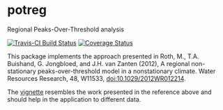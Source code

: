 # potreg
Regional Peaks-Over-Threshold analysis

[![Travis-CI Build Status](https://travis-ci.org/MartinRoth/potreg.svg?branch=master)](https://travis-ci.org/MartinRoth/potreg)
[![Coverage Status](https://img.shields.io/codecov/c/github/MartinRoth/potreg/master.svg)](https://codecov.io/github/MartinRoth/potreg?branch=master)

This package implements the approach presented in Roth, M., T.A. Buishand, G. Jongbloed, and J.H. van Zanten (2012), A regional non-stationary peaks-over-threshold model in a nonstationary climate. Water Resources Research, 48, W11533, [doi:10.1029/2012WR012214](http://onlinelibrary.wiley.com/doi/10.1029/2012WR012214/full).

The [vignette](vignettes/potreg.Rmd) resembles the work presented in the reference above and should help in the application to different data.
